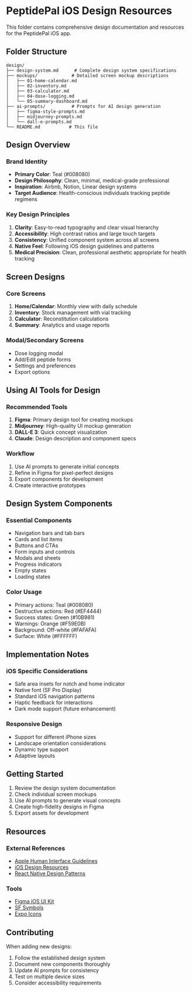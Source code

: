 # PeptidePal iOS Design Resources

This folder contains comprehensive design documentation and resources for the PeptidePal iOS app.

## Folder Structure

```
design/
├── design-system.md      # Complete design system specifications
├── mockups/             # Detailed screen mockup descriptions
│   ├── 01-home-calendar.md
│   ├── 02-inventory.md
│   ├── 03-calculator.md
│   ├── 04-dose-logging.md
│   └── 05-summary-dashboard.md
├── ai-prompts/          # Prompts for AI design generation
│   ├── figma-style-prompts.md
│   ├── midjourney-prompts.md
│   └── dall-e-prompts.md
└── README.md           # This file
```

## Design Overview

### Brand Identity
- **Primary Color**: Teal (#008080)
- **Design Philosophy**: Clean, minimal, medical-grade professional
- **Inspiration**: Airbnb, Notion, Linear design systems
- **Target Audience**: Health-conscious individuals tracking peptide regimens

### Key Design Principles
1. **Clarity**: Easy-to-read typography and clear visual hierarchy
2. **Accessibility**: High contrast ratios and large touch targets
3. **Consistency**: Unified component system across all screens
4. **Native Feel**: Following iOS design guidelines and patterns
5. **Medical Precision**: Clean, professional aesthetic appropriate for health tracking

## Screen Designs

### Core Screens
1. **Home/Calendar**: Monthly view with daily schedule
2. **Inventory**: Stock management with vial tracking
3. **Calculator**: Reconstitution calculations
4. **Summary**: Analytics and usage reports

### Modal/Secondary Screens
- Dose logging modal
- Add/Edit peptide forms
- Settings and preferences
- Export options

## Using AI Tools for Design

### Recommended Tools
1. **Figma**: Primary design tool for creating mockups
2. **Midjourney**: High-quality UI mockup generation
3. **DALL-E 3**: Quick concept visualization
4. **Claude**: Design description and component specs

### Workflow
1. Use AI prompts to generate initial concepts
2. Refine in Figma for pixel-perfect designs
3. Export components for development
4. Create interactive prototypes

## Design System Components

### Essential Components
- Navigation bars and tab bars
- Cards and list items
- Buttons and CTAs
- Form inputs and controls
- Modals and sheets
- Progress indicators
- Empty states
- Loading states

### Color Usage
- Primary actions: Teal (#008080)
- Destructive actions: Red (#EF4444)
- Success states: Green (#10B981)
- Warnings: Orange (#F59E0B)
- Background: Off-white (#FAFAFA)
- Surface: White (#FFFFFF)

## Implementation Notes

### iOS Specific Considerations
- Safe area insets for notch and home indicator
- Native font (SF Pro Display)
- Standard iOS navigation patterns
- Haptic feedback for interactions
- Dark mode support (future enhancement)

### Responsive Design
- Support for different iPhone sizes
- Landscape orientation considerations
- Dynamic type support
- Adaptive layouts

## Getting Started

1. Review the design system documentation
2. Check individual screen mockups
3. Use AI prompts to generate visual concepts
4. Create high-fidelity designs in Figma
5. Export assets for development

## Resources

### External References
- [Apple Human Interface Guidelines](https://developer.apple.com/design/human-interface-guidelines/ios)
- [iOS Design Resources](https://developer.apple.com/design/resources/)
- [React Native Design Patterns](https://reactnative.dev/docs/design)

### Tools
- [Figma iOS UI Kit](https://www.figma.com/community/file/809487622678629513)
- [SF Symbols](https://developer.apple.com/sf-symbols/)
- [Expo Icons](https://icons.expo.fyi/)

## Contributing

When adding new designs:
1. Follow the established design system
2. Document new components thoroughly
3. Update AI prompts for consistency
4. Test on multiple device sizes
5. Consider accessibility requirements